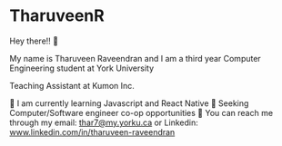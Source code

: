 # TharuveenR
Hey there!! 👋

My name is Tharuveen Raveendran and I am a third year Computer Engineering student at York University

Teaching Assistant at Kumon Inc.

🌱 I am currently learning Javascript and React Native
🤔 Seeking Computer/Software engineer co-op opportunities
📩 You can reach me through my email: thar7@my.yorku.ca or Linkedin: www.linkedin.com/in/tharuveen-raveendran
